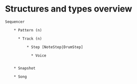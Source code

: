 

# Structures and types overview

    Sequencer

        * Pattern (n)

          * Track (n)
      
              * Step [NoteStep|DrumStep]
              
                * Voice
         
        
        * Snapshot
        
        * Song
